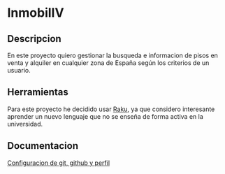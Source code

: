 # InmobilIV

## Descripcion

En este proyecto quiero gestionar la busqueda e informacion de pisos en venta y alquiler en cualquier zona de España según los criterios de un usuario.


## Herramientas


Para este proyecto he decidido usar [Raku](https://raku.org/), ya que considero interesante aprender un nuevo lenguaje que no se enseña de forma activa en la universidad.

## Documentacion

[Configuracion de git, github y perfil](/InmobilIV/docs/config.md)